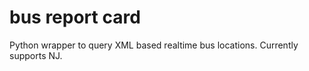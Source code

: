 # bus report card

Python wrapper to query XML based realtime bus locations.  Currently supports NJ.
